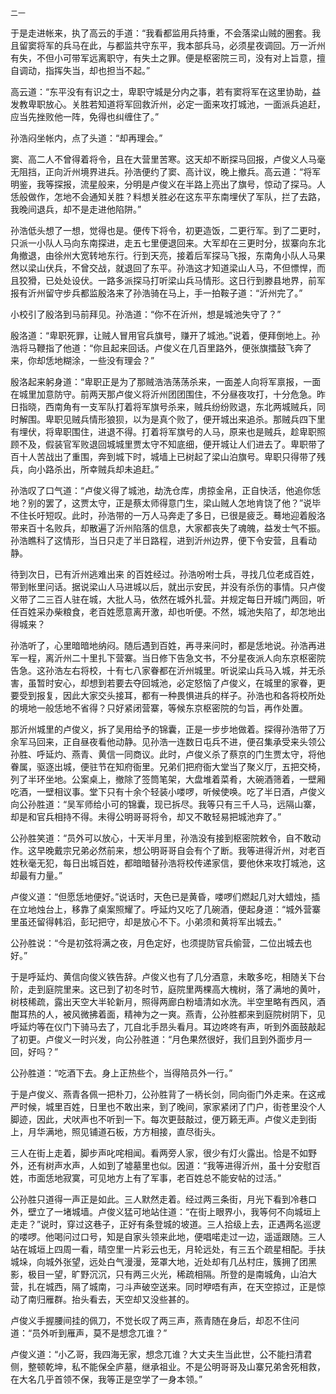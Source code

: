     二一 

   于是走进帐来，执了高云的手道：“我看都监用兵持重，不会落梁山贼的圈套。我且留窦将军的兵马在此，与都监共守东平，我本部兵马，必须星夜调回。万一沂州有失，不但小可带军远离职守，有失土之罪。便是枢密院三司，没有对上旨意，擅自调动，指挥失当，却也担当不起。”

   高云道：“东平没有有识之士，卑职守城是分内之事，若有窦将军在这里协助，益发教卑职放心。关胜若知道将军回救沂州，必定一面来攻打城池，一面派兵追赶，应当先挫败他一阵，免得也纠缠住了。”

   孙浩闷坐帐内，点了头道：“却再理会。”

   窦、高二人不曾得着将令，且在大营里苦寒。这天却不断探马回报，卢俊义人马毫无阻挡，正向沂州境界进兵。孙浩便约了窦、高计议，晚上撤兵。高云道：“将军明鉴，我等探报，流星般来，分明是卢俊义在半路上亮出了旗号，惊动了探马。人恁般做作，怎地不会通知关胜？料想关胜必在这东平东南埋伏了军队，拦了去路，我晚间退兵，却不是走进他陷阱。”

   孙浩低头想了一想，觉得也是。便传下将令，初更造饭，二更行军。到了二更时，只派一小队人马向东南探进，走五七里便退回来。大军却在三更时分，拔寨向东北角撤退，由徐州大宽转地东行。行到天亮，接着后军探马飞报，东南角小队人马果然以梁山伏兵，不曾交战，就退回了东平。孙浩这才知道梁山人马，不但慓悍，而且狡猾，已处处设伏。一路多派探马打听梁山兵马情形。这日行到滕县地界，前军报有沂州留守步兵都监殷洛来了孙浩骑在马上，手一拍鞍子道：“沂州完了。”

   小校引了殷洛到马前拜见。孙浩道：“你不在沂州，想是城池失守了？”

   殷洛道：“卑职死罪，让贼人冒用官兵旗号，赚开了城池。”说着，便拜倒地上。孙浩将马鞭指了他道：“你且起来回话。卢俊义在几百里路外，便张旗擂鼓飞奔了来，你却恁地糊涂，一些没有理会？”

   殷洛起来躬身道：“卑职正是为了那贼浩浩荡荡杀来，一面差人向将军禀报，一面在城里加意防守。前两天那卢俊义将沂州团团围住，不分昼夜攻打，十分危急。昨日指晓，西南角有一支军队打着将军旗号杀来，贼兵纷纷败退，东北两城贼兵，同时解围。卑职见贼兵情形狼狈，以为是真个败了，便开城出来追杀。那贼兵四下里有埋伏，将卑职围住，进退不得。打着将军旗号的人马，原来也是贼兵，趁卑职照顾不及，假装官军败退回城城里贾太守不知底细，便开城让人们进去了。卑职带了百十人苦战出了重围，奔到城下时，城墙上已树起了梁山泊旗号。卑职只得带了残兵，向小路杀出，所幸贼兵却未追赶。”

   孙浩叹了口气道：“卢俊义得了城池，劫洗仓库，虏掠金帛，正自快活，他追你恁地？别的罢了，这贾太守，正是蔡太师得意门生，梁山贼人怎地肯饶了他？”说毕不住长吁短叹。此时，孙浩带的一万人马奔走了多日，已很是疲乏。蓦地迎着殷洛带来百十名败兵，却散遍了沂州陷落的信息，大家都丧失了魂魄，益发士气不振。孙浩瞧科了这情形，当日只走了半日路程，进到沂州边界，便下令安营，且看动静。

   待到次日，已有沂州逃难出来 的百姓经过。孙浩吩咐士兵，寻找几位老成百姓，带到帐里问话。据说梁山人马进城以后，就出示安民，并没有杀伤的事情。只卢俊义带了二三百人驻在城，大批人马，依然在城外扎营。并规定每日开城门两回，听任百姓采办柴粮食，老百姓愿意离开激，却也听便。不然，城池失陷了，却怎地出得城来？

   孙浩听了，心里暗暗地纳闷。随后遇到百姓，再寻来问时，都是恁地说。孙浩再进军一程，离沂州二十里扎下营寨。当日修下告急文书，不分星夜派人向东京枢密院告急。这孙浩左右将校，十有七八家眷都在沂州城里。听说梁山兵马入城，并无杀害，虽暂时安心，却想到若要去夺回城池，必定怒恼了卢俊义，在城里的家眷，更要受到报复，因此大家交头接耳，都有一种畏惧进兵的样子。孙浩也和各将校所处的境地一般恁地不省得？只好紧闭营寨，等候东京枢密院的匀旨，再作处置。

   那沂州城里的卢俊义，拆了吴用给予的锦囊，正是一步步地做着。探得孙浩带了万余军马回来，正自昼夜看他动静。见孙浩一连数日屯兵不进，便召集承受来头领公孙胜、呼延灼、燕青、黄信一同商议。此时，卢俊义杀了蔡京的门生贾太守，将他眷属，驱逐出城，便驻节在知府衙里。兄弟们把府衙大堂当了聚义厅，五把交椅，列了半环坐地。公案桌上，撤除了签筒笔架，大盘堆着菜肴，大碗酒筛着，一壁厢吃酒，一壁相议事。堂下只有十余个轻装小喽啰，听候使唤。吃了半日酒，卢俊义向公孙胜道：“吴军师给小可的锦囊，现已拆尽。我等只有三千人马，远隔山寨，却是和官兵相持不得。未得公明哥哥将令，却又不敢轻易把城池弃了。”

   公孙胜笑道：“员外可以放心，十天半月里，孙浩没有接到枢密院敕令，自不敢动作。这早晚戴宗兄弟必然前来，想公明哥哥自会有个了断。我等进得沂州，对老百姓秋毫无犯，每日出城百姓，都暗暗替孙浩将校传递家信，要他休来攻打城池，这却最有力量。”

   卢俊义道：“但愿恁地便好。”说话时，天色已是黄昏，喽啰们燃起几对大蜡烛，插在立地烛台上，移靠了桌案照耀了。呼延灼又吃了几碗酒，便起身道：“城外营寨里虽还留得韩滔，彭玘把守，却是放心不下。小弟须和黄将军出城去。”

   公孙胜说：“今是初弦将满之夜，月色定好，也须提防官兵偷营，二位出城去也好。”

   于是呼延灼、黄信向俊义铁告辞。卢俊义也有了几分酒意，未敢多吃，相随关下台阶，走到庭院里来。这已到了初冬时节，庭院里两棵高大槐树，落了满地的黄叶，树枝稀疏，露出天空大半轮新月，照得两廊白粉墙清如水洗。半空里略有西风，酒酣耳热的人，被风微拂着面，精神为之一爽。燕青，公孙胜都来到庭院树阴下，见呼延灼等在仪门下骑马去了，兀自北手昂头看月。耳边咚咚有声，听到外面鼓敲起了初更。卢俊义一时兴发，向公孙胜道：“月色果然很好，我们且到外面步月一回，好吗？”

   公孙胜道：“吃酒下去。身上正热些个，当得陪员外一行。”

   于是卢俊义、燕青各佩一把朴刀，公孙胜背了一柄长剑，同向衙门外走来。在这戒严时候，城里百姓，日里也不敢出来，到了晚间，家家紧闭了门户，街苍里没个人脚迹，因此，犬吠声也不听到一下。每次更鼓敲过，便万籁无声。卢俊义走到街上，月华满地，照见铺道石板，方方相接，直尽街头。

   三人在街上走着，脚步声叱咤相闻。看两旁人家，很少有灯火露出。恰是不如野外，还有树声水声，人如到了墟墓里也似。因道：“我等进得沂州，虽十分安慰百姓，市面恁地寂寞，可见地方上有了军事，老百姓总不能安帖的过活。”

   公孙胜只道得一声正是如此。三人默然走着。经过两三条街，月光下看到冷巷口外，壁立了一堵城墙。卢俊义猛可地站住道：“在街上眼界小，我等何不向城垣上走走？”说时，穿过这巷子，正好有条登城的坡道。三人拾级上去，正遇两名巡逻的喽啰。他喝问过口号，知是自家头领来此地，便唱喏走过一边，遥遥跟随。三人站在城垣上四周一看，晴空里一片彩云也无，月轮远处，有三五个疏星相配。手扶城垛，向城外张望，远处白气漫漫，笼罩大地，近处却有几丛村庄，簇拥了团黑影，极目一望，旷野沉沉，只有两三火光，稀疏相隔。所登的是南城角，山泊大营，扎在城西，隔了城南，刁斗声破空送来。同时咿唔有声，在天空掠过，正是惊动了南归雁群。抬头看去，天空却又没些甚的。

   卢俊义手握腰间挂的佩刀，不觉长叹了两三声，燕青随在身后，却忍不住问道：“员外听到雁声，莫不是想念兀谁？”

   卢俊义道：“小乙哥，我四海无家，想念兀谁？大丈夫生当此世，公不能扫清君侧，整顿乾坤，私不能保全庐墓，继承祖业。不是公明哥哥及山寨兄弟舍死相救，在大名几乎首领不保，我等正是空学了一身本领。”

